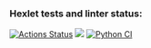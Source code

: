 ### Hexlet tests and linter status:
[![Actions Status](https://github.com/NRomanLee/python-project-50/actions/workflows/hexlet-check.yml/badge.svg)](https://github.com/NRomanLee/python-project-50/actions)
<a href="https://codeclimate.com/github/NRomanLee/python-project-50/maintainability"><img src="https://api.codeclimate.com/v1/badges/6495aab454c861a65a94/maintainability" /></a>
[![Python CI](https://github.com/NRomanLee/python-project-50/actions/workflows/pyci.yml/badge.svg)](https://github.com/NRomanLee/python-project-50/actions/workflows/pyci.yml)
